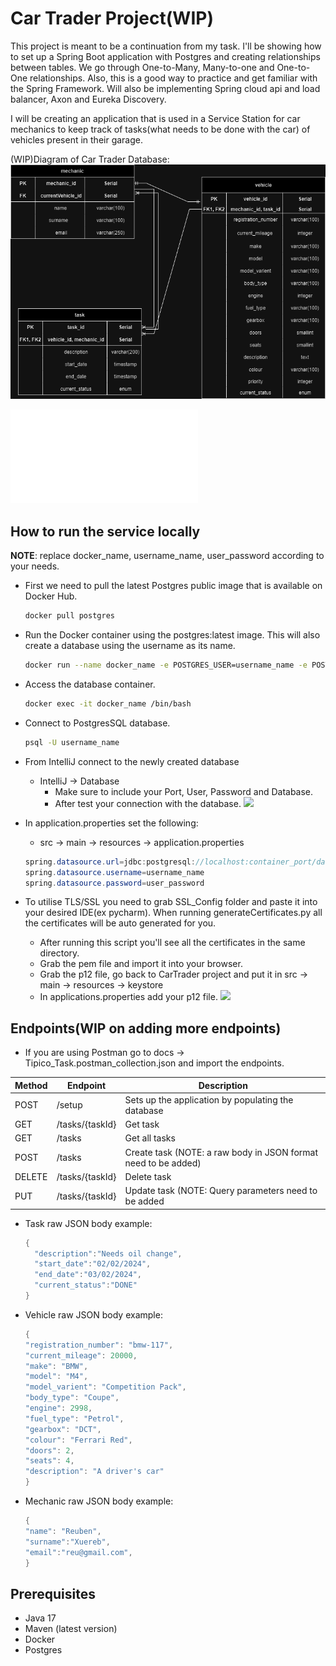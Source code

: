 # Car Trader Project(WIP)

This project is meant to be a continuation from my task. I'll be showing how to set up a Spring Boot application
with Postgres and creating relationships between tables. We go through One-to-Many, Many-to-one and One-to-One relationships. Also, this is a good way to practice and get familiar with the Spring Framework. Will also be implementing Spring cloud api and load balancer, Axon and Eureka Discovery.

I will be creating an application that is used in a Service Station for car mechanics to keep track of tasks(what needs to be done with the car) of vehicles present in their garage.

(WIP)Diagram of Car Trader Database:![](docs/images/VehicleStatusSystem.io.drawio.png)

![vehicle status system diagram](docs/VehicleStatusSystem.io.drawio.xml)

## How to run the service locally
**NOTE**: replace docker_name, username_name, user_password according to your needs.
* First we need to pull the latest Postgres public image that is available on Docker Hub.
  ```bash
  docker pull postgres
  ```
* Run the Docker container using the postgres:latest image. This will also create a database using the username as its name.
  ```bash
  docker run --name docker_name -e POSTGRES_USER=username_name -e POSTGRES_PASSWORD=user_password -p 5432:5432 -d postgres
  ```
* Access the database container.
    ```bash
    docker exec -it docker_name /bin/bash
    ```
* Connect to PostgresSQL database.
    ```bash
    psql -U username_name
    ```

* From IntelliJ connect to the newly created database
    * IntelliJ -> Database
        * Make sure to include your Port, User, Password and Database.
        * After test your connection with the database.
          ![](docs/images/database_setup.png)
* In application.properties set the following:
    * src -> main -> resources -> application.properties
  ```java
  spring.datasource.url=jdbc:postgresql://localhost:container_port/databse_name
  spring.datasource.username=username_name
  spring.datasource.password=user_password
  ```
* To utilise TLS/SSL you need to grab SSL_Config folder and paste it into your desired IDE(ex pycharm). When running generateCertificates.py all the certificates will be auto generated for you.
    * After running this script you'll see all the certificates in the same directory.
    * Grab the pem file and import it into your browser.
    * Grab the p12 file, go back to CarTrader project and put it in src -> main -> resources -> keystore
    * In applications.properties add your p12 file.
      ![](docs/images/app_prop_p12_file.png)

## Endpoints(WIP on adding more endpoints)
* If you are using Postman go to docs -> Tipico_Task.postman_collection.json and import the endpoints.

| Method | Endpoint                                          | Description                                                       |
|--------|---------------------------------------------------|-------------------------------------------------------------------|
| POST   | /setup                                            | Sets up the application by populating the database                |
| GET    | /tasks/{taskId}                                   | Get task                                                          |
| GET    | /tasks                                            | Get all tasks                                                     |
| POST   | /tasks                                            | Create task (NOTE: a raw body in JSON format need to be added)    |
| DELETE | /tasks/{taskId}                                   | Delete task                                                       |
| PUT    | /tasks/{taskId}                                   | Update task (NOTE: Query parameters need to be added              |




* Task raw JSON body example:
  ```java
  {
    "description":"Needs oil change",
    "start_date":"02/02/2024",
    "end_date":"03/02/2024",
    "current_status":"DONE"
  }
  ```
* Vehicle raw JSON body example:
  ```java
  {
  "registration_number": "bmw-117",
  "current_mileage": 20000,
  "make": "BMW",
  "model": "M4",
  "model_varient": "Competition Pack",
  "body_type": "Coupe",
  "engine": 2998,
  "fuel_type": "Petrol",
  "gearbox": "DCT",
  "colour": "Ferrari Red",
  "doors": 2,
  "seats": 4,
  "description": "A driver's car"
  }
  ```
* Mechanic raw JSON body example:
  ```java
  {
  "name": "Reuben",
  "surname":"Xuereb",
  "email":"reu@gmail.com",
  }
  ```
## Prerequisites
- Java 17
- Maven (latest version)
- Docker
- Postgres